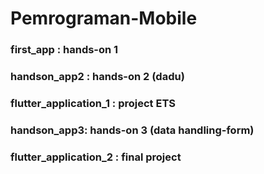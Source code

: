 # Pemrograman-Mobile

### first_app : hands-on 1

### handson_app2 : hands-on 2 (dadu)

### flutter_application_1 : project ETS

### handson_app3: hands-on 3 (data handling-form)

### flutter_application_2 : final project
